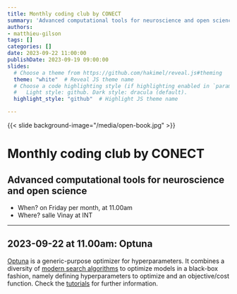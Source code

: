 ```yaml
---
title: Monthly coding club by CONECT
summary: 'Advanced computational tools for neuroscience and open science'
authors:
- matthieu-gilson
tags: []
categories: []
date: 2023-09-22 11:00:00
publishDate: 2023-09-19 09:00:00
slides:
  # Choose a theme from https://github.com/hakimel/reveal.js#theming
  theme: "white"  # Reveal JS theme name
  # Choose a code highlighting style (if highlighting enabled in `params.toml`)
  #   Light style: github. Dark style: dracula (default).
  highlight_style: "github"  # Highlight JS theme name  

---
```

{{< slide background-image="/media/open-book.jpg" >}}

# Monthly coding club by CONECT
##  Advanced computational tools for neuroscience and open science

* When? on Friday per month, at 11.00am
* Where? salle Vinay at INT

---

## 2023-09-22 at 11.00am: Optuna

[Optuna](https://optuna.org/) is a generic-purpose optimizer for hyperparameters. It combines a diversity of [modern search algorithms](https://optuna.readthedocs.io/en/stable/tutorial/10_key_features/003_efficient_optimization_algorithms.html) to optimize models in a black-box fashion, namely defining hyperparameters to optimize and an objective/cost function. Check the [tutorials](https://optuna.readthedocs.io/en/stable/tutorial/index.html) for further information.



